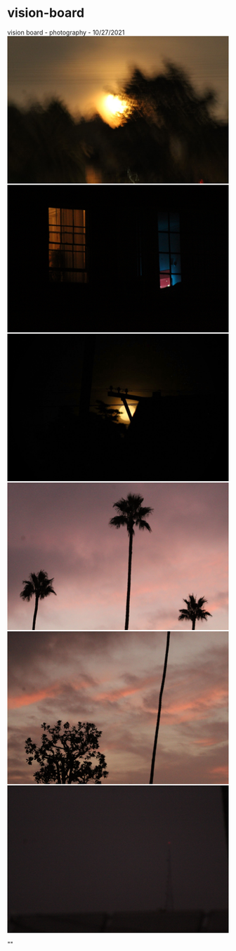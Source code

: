 # vision-board
vision board - photography - 10/27/2021
  <img src="IMG_1432.jpeg">
  <img src="IMG_1461.jpeg">
  <img src="IMG_1447.jpeg">
  <img src="IMG_1484.jpeg">
  <img src="IMG_1482.jpeg">
  <img src="IMG_1490.jpeg">
<p>"<stop>"</p>
